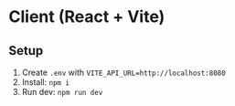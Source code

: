 # Client (React + Vite)

## Setup
1. Create `.env` with `VITE_API_URL=http://localhost:8080`
2. Install: `npm i`
3. Run dev: `npm run dev`
